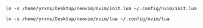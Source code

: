     ln -s /home/yrxns/Desktop/neovim/nvim/init.lua ~/.config/nvim/init.lua

    ln -s /home/yrxns/Desktop/neovim/nvim/lua ~/.config/nvim/lua
